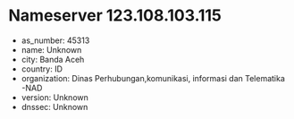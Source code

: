 # Nameserver 123.108.103.115

* as_number: 45313
* name: Unknown
* city: Banda Aceh
* country: ID
* organization: Dinas Perhubungan,komunikasi, informasi dan Telematika -NAD
* version: Unknown
* dnssec: Unknown
